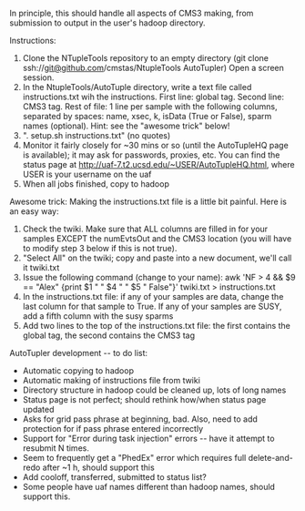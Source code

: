 In principle, this should handle all aspects of CMS3 making, from submission to output in the user's hadoop directory.

Instructions:
  1. Clone the NTupleTools repository to an empty directory (git clone ssh://git@github.com/cmstas/NtupleTools AutoTupler)  Open a screen session. 
  2. In the NtupleTools/AutoTuple directory, write a text file called instructions.txt wih the instructions.  First line: global tag.  Second line: CMS3 tag.  Rest of file: 1 line per sample with the following columns, separated by spaces: name, xsec, k, isData (True or False), sparm names (optional).  Hint: see the "awesome trick" below!
  3. ". setup.sh instructions.txt" (no quotes)
  4. Monitor it fairly closely for ~30 mins or so (until the AutoTupleHQ page is available); it may ask for passwords, proxies, etc.  You can find the status page at http://uaf-7.t2.ucsd.edu/~USER/AutoTupleHQ.html, where USER is your username on the uaf
  5. When all jobs finished, copy to hadoop

Awesome trick: Making the instructions.txt file is a little bit painful.  Here is an easy way:
  1. Check the twiki.  Make sure that ALL columns are filled in for your samples EXCEPT the numEvtsOut and the CMS3 location (you will have to modify step 3 below if this is not true).
  2. "Select All" on the twiki; copy and paste into a new document, we'll call it twiki.txt
  3. Issue the following command (change to your name): awk 'NF > 4 && $9 == "Alex" {print $1 " " $4 " " $5 " False"}' twiki.txt > instructions.txt
  4. In the instructions.txt file: if any of your samples are data, change the last column for that sample to True.  If any of your samples are SUSY, add a fifth column with the susy sparms
  5. Add two lines to the top of the instructions.txt file: the first contains the global tag, the second contains the CMS3 tag

AutoTupler development -- to do list:
  - Automatic copying to hadoop
  - Automatic making of instructions file from twiki
  - Directory structure in hadoop could be cleaned up, lots of long names
  - Status page is not perfect; should rethink how/when status page updated
  - Asks for grid pass phrase at beginning, bad.  Also, need to add protection for if pass phrase entered incorrectly
  - Support for "Error during task injection" errors -- have it attempt to resubmit N times. 
  - Seem to frequently get a "PhedEx" error which requires full delete-and-redo after ~1 h, should support this
  - Add cooloff, transferred, submitted to status list?
  - Some people have uaf names different than hadoop names, should support this.  

